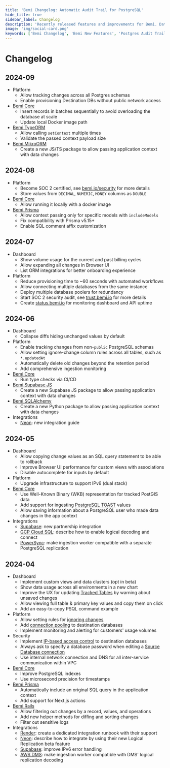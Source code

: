 ```yaml
---
title: 'Bemi Changelog: Automatic Audit Trail for PostgreSQL'
hide_title: true
sidebar_label: Changelog
description: 'Recently released features and improvements for Bemi. Database change tracking for troubleshooting, reporting, data recovery, and audit purposes.'
image: 'img/social-card.png'
keywords: ['Bemi Changelog', 'Bemi New Features', 'Postgres Audit Trails', 'Change Data Capture', 'Database Changes']
---
```


# Changelog

## 2024-09

* Platform
  * Allow tracking changes across all Postgres schemas
  * Enable provisioning Destination DBs without public network access
* [Bemi Core](https://github.com/BemiHQ/bemi)
  * Insert records in batches sequentially to avoid overloading the database at scale
  * Update local Docker image path
* [Bemi TypeORM](https://github.com/BemiHQ/bemi-typeorm)
  * Allow calling `setContext` multiple times
  * Validate the passed context payload size
* [Bemi MikroORM](https://github.com/BemiHQ/bemi-mikro-orm)
  * Create a new JS/TS package to allow passing application context with data changes

## 2024-08

* Platform
  * Become SOC 2 certified, see [bemi.io/security](https://bemi.io/security) for more details
  * Store values from `DECIMAL`, `NUMERIC`, `MONEY` columns as `DOUBLE`
* [Bemi Core](https://github.com/BemiHQ/bemi)
  * Allow running it locally with a docker image
* [Bemi Prisma](https://github.com/BemiHQ/bemi-prisma)
  * Allow context passing only for specific models with `includeModels`
  * Fix compatibility with Prisma v5.15+
  * Enable SQL comment affix customization

## 2024-07

* Dashboard
  * Show volume usage for the current and past billing cycles
  * Allow expanding all changes in Browser UI
  * List ORM integrations for better onboarding experience
* Platform
  * Reduce provisioning time to ~60 seconds with automated workflows
  * Allow connecting multiple databases from the same instance
  * Deploy multiple database poolers for redundancy
  * Start SOC 2 security audit, see [trust.bemi.io](https://trust.bemi.io/) for more details
  * Create [status.bemi.io](https://status.bemi.io/) for monitoring dashboard and API uptime

## 2024-06

* Dashboard
  * Collapse diffs hiding unchanged values by default
* Platform
  * Enable tracking changes from non-`public` PostgreSQL schemas
  * Allow setting ignore-change column rules across all tables, such as `*.updatedAt`
  * Automatically delete old changes beyond the retention period
  * Add comprehensive ingestion monitoring
* [Bemi Core](https://github.com/BemiHQ/bemi)
  * Run type checks via CI/CD
* [Bemi Supabase JS](https://github.com/BemiHQ/bemi-supabase-js)
  * Create a new Supabase JS package to allow passing application context with data changes
* [Bemi SQLAlchemy](https://github.com/BemiHQ/bemi-sqlalchemy)
  * Create a new Python package to allow passing application context with data changes
* Integrations
  * [Neon](https://neon.tech/docs/guides/bemi): new integration guide

## 2024-05

* Dashboard
  * Allow copying change values as an SQL query statement to be able to rollback
  * Improve Browser UI performance for custom views with associations
  * Disable autocomplete for inputs by default
* Platform
  * Upgrade infrastructure to support IPv6 (dual stack)
* [Bemi Core](https://github.com/BemiHQ/bemi)
  * Use Well-Known Binary (WKB) representation for tracked PostGIS data
  * Add support for ingesting [PostgreSQL TOAST](https://www.postgresql.org/docs/current/storage-toast.html) values
  * Allow saving information about a PostgreSQL user who made data changes in the app context
* Integrations
  * [Supabase](https://supabase.com/partners/integrations/bemi): new partnership integration
  * [GCP Cloud SQL](/hosting/gcp): describe how to enable logical decoding and connect
  * [PowerSync](https://www.powersync.com): make ingestion worker compatible with a separate PostgreSQL replication

## 2024-04

* Dashboard
  * Implement custom views and data clusters (opt in beta)
  * Show data usage across all environments in a new chart
  * Improve the UX for updating [Tracked Tables](https://docs.bemi.io/postgresql/source-database#tracking-by-tables) by warning about unsaved changes
  * Allow viewing full table & primary key values and copy them on click
  * Add an easy-to-copy PSQL command example
* Platform
  * Allow setting rules for [ignoring changes](https://docs.bemi.io/postgresql/source-database#ignoring-by-columns)
  * Add [connection pooling](https://docs.bemi.io/postgresql/destination-database#connection-pooling) to destination databases
  * Implement monitoring and alerting for customers' usage volumes
* Security
  * Implement [IP-based access control](https://docs.bemi.io/destination-database#ip-based-access-control) to destination databases
  * Always ask to specify a database password when editing a [Source Database connection](https://docs.bemi.io/source-database#connection)
  * Use internal network connection and DNS for all inter-service communication within VPC
* [Bemi Core](https://github.com/BemiHQ/bemi)
  * Improve PostgreSQL indexes
  * Use microsecond precision for timestamps
* [Bemi Prisma](https://github.com/BemiHQ/bemi-prisma)
  * Automatically include an original SQL query in the application context
  * Add support for Next.js actions
* [Bemi Rails](https://github.com/BemiHQ/bemi-rails)
  * Allow filtering out changes by a record, values, and operations
  * Add new helper methods for diffing and sorting changes
  * Filter out sensitive logs
* Integrations
  * [Render](/hosting/render): create a dedicated integration runbook with their support
  * [Neon](/hosting/neon): describe how to integrate by using their new Logical Replication beta feature
  * [Supabase](/hosting/supabase): improve IPv6 error handling
  * [AWS DMS](https://aws.amazon.com/dms/): make ingestion worker compatible with DMS' logical replication decoding
